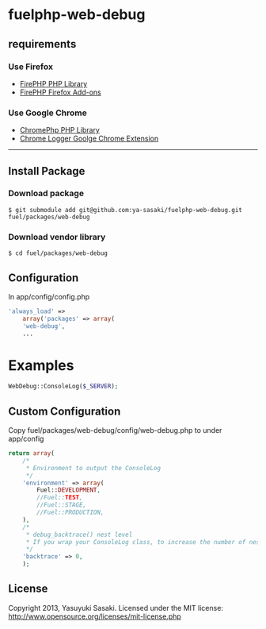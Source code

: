 # fuelphp-web-debug

## requirements
### Use Firefox
* [FirePHP PHP Library](https://github.com/firephp/firephp-core)
* [FirePHP Firefox Add-ons](https://addons.mozilla.org/ja/firefox/addon/firephp/)
### Use Google Chrome
* [ChromePhp PHP Library](https://github.com/ccampbell/chromephp)
* [Chrome Logger Goolge Chrome Extension](https://chrome.google.com/webstore/detail/chrome-logger/noaneddfkdjfnfdakjjmocngnfkfehhd)

---

## Install Package
### Download package
	$ git submodule add git@github.com:ya-sasaki/fuelphp-web-debug.git fuel/packages/web-debug
### Download vendor library
	$ cd fuel/packages/web-debug
    
## Configuration
In app/config/config.php

```php
'always_load' => 
    array('packages' => array(
    'web-debug',
    ...
```
# Examples
```php
WebDebug::ConsoleLog($_SERVER);
```
## Custom Configuration
Copy fuel/packages/web-debug/config/web-debug.php to under app/config

```php
return array(
	/*
	 * Environment to output the ConsoleLog
	 */
	'environment' => array(
	    Fuel::DEVELOPMENT,
	    //Fuel::TEST,
	    //Fuel::STAGE,
	    //Fuel::PRODUCTION,
	),
	/* 
	 * debug_backtrace() nest level
	 * If you wrap your ConsoleLog class, to increase the number of nested.
	 */
	'backtrace' => 0,
	);
```
## License
Copyright 2013, Yasuyuki Sasaki. Licensed under the MIT license: http://www.opensource.org/licenses/mit-license.php
